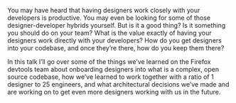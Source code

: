 You may have heard that having designers work closely with your developers is productive. You may even be looking for some of those designer-developer hybrids yourself. But is it a good thing? Is it something you should do on your team? What is the value exactly of having your designers work directly with your developers? How do you get designers into your codebase, and once they’re there, how do you keep them there?

In this talk I’ll go over some of the things we’ve learned on the Firefox devtools team about onboarding designers into what is a complex, open source codebase, how we’ve learned to work together with a ratio of 1 designer to 25 engineers, and what architectural decisions we’ve made and are working on to get even more designers working with us in the future.